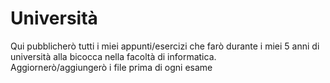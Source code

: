 # Università
Qui pubblicherò tutti i miei appunti/esercizi che farò durante i miei 5 anni di università alla bicocca nella facoltà di informatica.<br>
Aggiornerò/aggiungerò i file prima di ogni esame